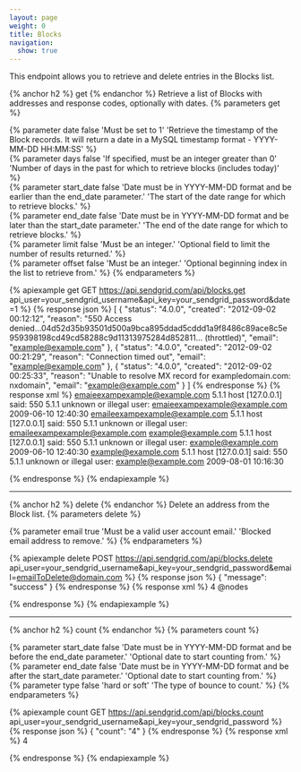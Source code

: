 ```yaml
---
layout: page
weight: 0
title: Blocks
navigation:
  show: true
---
```


This endpoint allows you to retrieve and delete entries in the Blocks list.

{% anchor h2 %}
get
{% endanchor %}
Retrieve a list of Blocks with addresses and response codes, optionally with dates. {% parameters get %}

  {% parameter date false 'Must be set to 1' 'Retrieve the timestamp of the Block records. It will return a date in a MySQL timestamp format - YYYY-MM-DD HH:MM:SS' %}  
  {% parameter days false 'If specified, must be an integer greater than 0' 'Number of days in the past for which to retrieve blocks (includes today)' %}  
  {% parameter start_date false 'Date must be in YYYY-MM-DD format and be earlier than the end_date parameter.' 'The start of the date range for which to retrieve blocks.' %}  
  {% parameter end_date false 'Date must be in YYYY-MM-DD format and be later than the start_date parameter.' 'The end of the date range for which to retrieve blocks.' %}  
  {% parameter limit false 'Must be an integer.' 'Optional field to limit the number of results returned.' %}  
  {% parameter offset false 'Must be an integer.' 'Optional beginning index in the list to retrieve from.' %}
{% endparameters %}

{% apiexample get GET https://api.sendgrid.com/api/blocks.get api_user=your_sendgrid_username&api_key=your_sendgrid_password&date=1 %}
  {% response json %}
[
  {
    "status": "4.0.0",
    "created": "2012-09-02 00:12:12",
    "reason": "550 Access denied...04d52d35b93501d500a9bca895ddad5cddd1a9f8486c89ace8c5e959398198cd49cd58288c9d11313975284d852811... (throttled)",
    "email": "example@example.com"
  },
  {
    "status": "4.0.0",
    "created": "2012-09-02 00:21:29",
    "reason": "Connection timed out",
    "email": "example@example.com"
  },
  {
    "status": "4.0.0",
    "created": "2012-09-02 00:25:33",
    "reason": "Unable to resolve MX record for exampledomain.com: nxdomain",
    "email": "example@example.com"
  }
]
  {% endresponse %}
  {% response xml %}
<blocks>
   <block>
      <email>emaieexampexample@example.com</email>
      <status>5.1.1</status>
      <reason>host [127.0.0.1] said: 550 5.1.1 unknown or illegal user: emaieexampexample@example.com</reason>
      <created>2009-06-10 12:40:30</created>
   </block>
   <block>
      <email>emaileexampexample@example.com</email>
      <status>5.1.1</status>
      <reason>host [127.0.0.1] said: 550 5.1.1 unknown or illegal user: emaileexampexample@example.com</reason>
      <email>example@example.com</email>
      <status>5.1.1</status>
      <reason>host [127.0.0.1] said: 550 5.1.1 unknown or illegal user: example@example.com</reason>
      <created>2009-06-10 12:40:30</created>
   </block>
   <block>
      <email>example@example.com</email>
      <status>5.1.1</status>
      <reason>host [127.0.0.1] said: 550 5.1.1 unknown or illegal user: example@example.com</reason>
      <created>2009-08-01 10:16:30</created>
   </block>
</blocks>

  {% endresponse %}
{% endapiexample %}

* * * * *

{% anchor h2 %}
delete
{% endanchor %}
Delete an address from the Block list. {% parameters delete %}

  {% parameter email true 'Must be a valid user account email.' 'Blocked email address to remove.' %}
{% endparameters %}

{% apiexample delete POST https://api.sendgrid.com/api/blocks.delete api_user=your_sendgrid_username&api_key=your_sendgrid_password&email=emailToDelete@domain.com %}
  {% response json %}
{
  "message": "success"
}
  {% endresponse %}
  {% response xml %}
<result>
   <count>4</count>
   @nodes
</result>

  {% endresponse %}
{% endapiexample %}

* * * * *

{% anchor h2 %}
count
{% endanchor %}
{% parameters count %}

  {% parameter start_date false 'Date must be in YYYY-MM-DD format and be before the end_date parameter.' 'Optional date to start counting from.' %}  
  {% parameter end_date false 'Date must be in YYYY-MM-DD format and be after the start_date parameter.' 'Optional date to start counting from.' %}  
  {% parameter type false 'hard or soft' 'The type of bounce to count.' %}
{% endparameters %}

{% apiexample count GET https://api.sendgrid.com/api/blocks.count api_user=your_sendgrid_username&api_key=your_sendgrid_password %}
  {% response json %}
{
  "count": "4"
}
  {% endresponse %}
  {% response xml %}
<result>
   <count>4</count>
</result>

  {% endresponse %}
{% endapiexample %}
